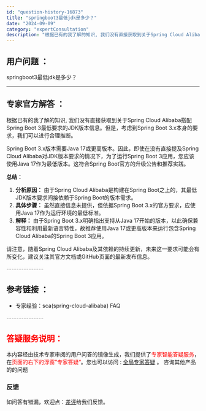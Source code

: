 ```yaml
---
id: "question-history-16873"
title: "springboot3最低jdk是多少？"
date: "2024-09-09"
category: "expertConsultation"
description: "根据已有的我了解的知识, 我们没有直接获取到关于Spring Cloud Alibaba搭配Spring Boot 3最低要求的JDK版本信息。但是，考虑到Spring Boot 3.x本身的要求，我们可以进行合理推断。Spring Boot 3.x版本需要Java 17或更高版本。因此，即使在没有"
---
```


## 用户问题 ： 
 springboot3最低jdk是多少？  

---------------
## 专家官方解答 ：

根据已有的我了解的知识, 我们没有直接获取到关于Spring Cloud Alibaba搭配Spring Boot 3最低要求的JDK版本信息。但是，考虑到Spring Boot 3.x本身的要求，我们可以进行合理推断。

Spring Boot 3.x版本需要Java 17或更高版本。因此，即使在没有直接提及Spring Cloud Alibaba对JDK版本要求的情况下，为了运行Spring Boot 3应用，您应该使用Java 17作为最低版本。这符合Spring Boot官方的升级公告和推荐实践。

**总结：**
1. **分析原因：** 由于Spring Cloud Alibaba是构建在Spring Boot之上的，其最低JDK版本要求间接依赖于Spring Boot的版本需求。
2. **具体步骤：** 虽然直接信息未提供，但依据Spring Boot 3.x的官方要求，应使用Java 17作为运行环境的最低标准。
3. **解释：** 由于Spring Boot 3.x明确指出支持从Java 17开始的版本，以此确保兼容性和利用最新语言特性，故推荐使用Java 17或更高版本来运行包含Spring Cloud Alibaba的Spring Boot 3应用。

请注意，随着Spring Cloud Alibaba及其依赖的持续更新，未来这一要求可能会有所变化，建议关注其官方文档或GitHub页面的最新发布信息。


<font color="#949494">---------------</font> 


## 参考链接 ：

* 专家经验：sca(spring-cloud-alibaba) FAQ 


 <font color="#949494">---------------</font> 
 


## <font color="#FF0000">答疑服务说明：</font> 

本内容经由技术专家审阅的用户问答的镜像生成，我们提供了<font color="#FF0000">专家智能答疑服务</font>，在<font color="#FF0000">页面的右下的浮窗”专家答疑“</font>。您也可以访问 : [全局专家答疑](https://answer.opensource.alibaba.com/docs/intro) 。 咨询其他产品的的问题

### 反馈
如问答有错漏，欢迎点：[差评](https://ai.nacos.io/user/feedbackByEnhancerGradePOJOID?enhancerGradePOJOId=16883)给我们反馈。
